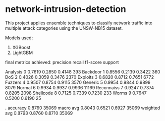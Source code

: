 # network-intrusion-detection
This project applies ensemble techniques to classify network traffic into multiple attack categories using the UNSW-NB15 dataset.

Models used:
1. XGBoost
2. LightGBM

final metrics achieved:
              precision    recall  f1-score   support

Analysis   0     0.7619    0.2850    0.4148       393
Backdoor   1     0.8556    0.2139    0.3422       360
DoS        2     0.4026    0.3059    0.3476      2370
Exploits   3     0.6820    0.8712    0.7651      6772
Fuzzers    4     0.9507    0.8754    0.9115      3570
Generic    5     0.9954    0.9844    0.9899      8079
Normal     6     0.9934    0.9937    0.9936     11169
Reconnaiss 7     0.9247    0.7374    0.8205      2098
Shellcode  8     0.7125    0.7339    0.7230       233
Worms      9     0.7647    0.5200    0.6190        25

.   accuracy                         0.8760     35069
   macro avg     0.8043    0.6521    0.6927     35069
weighted avg     0.8793    0.8760    0.8710     35069
